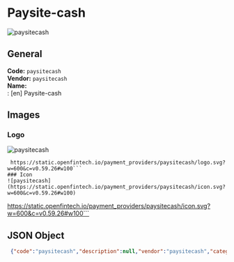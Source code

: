# Paysite-cash 
![paysitecash](https://static.openfintech.io/payment_providers/paysitecash/logo.svg?w=600&c=v0.59.26#w100)  
## General 
**Code:** `paysitecash`  
**Vendor:** `paysitecash`  
**Name:**  
:	[en] Paysite-cash  
## Images 
### Logo 
![paysitecash](https://static.openfintech.io/payment_providers/paysitecash/logo.svg?w=600&c=v0.59.26#w100)  
```
 https://static.openfintech.io/payment_providers/paysitecash/logo.svg?w=600&c=v0.59.26#w100```  
### Icon 
![paysitecash](https://static.openfintech.io/payment_providers/paysitecash/icon.svg?w=600&c=v0.59.26#w100)  
```
 https://static.openfintech.io/payment_providers/paysitecash/icon.svg?w=600&c=v0.59.26#w100```  
## JSON Object 
```json
 {"code":"paysitecash","description":null,"vendor":"paysitecash","categories":null,"countries":null,"payment_method":null,"payout_method":null,"metadata":{"about_payments_code":"paysitecash"},"name":{"en":"Paysite-cash"}}```  

